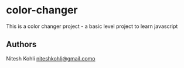 # color-changer
This is a color changer project - a basic level project to learn javascript


## Authors
Nitesh Kohli niteshkohli@gmail.como
